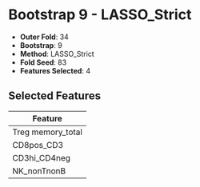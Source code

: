 # Bootstrap 9 - LASSO_Strict

- **Outer Fold**: 34
- **Bootstrap**: 9
- **Method**: LASSO_Strict
- **Fold Seed**: 83
- **Features Selected**: 4

## Selected Features

| Feature |
|---------|
| Treg memory_total |
| CD8pos_CD3 |
| CD3hi_CD4neg |
| NK_nonTnonB |
